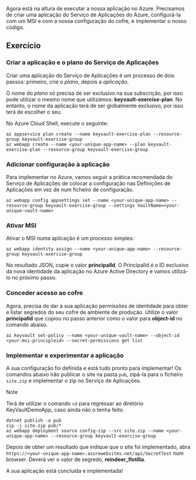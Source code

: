 Agora está na altura de executar a nossa aplicação no Azure. Precisamos de criar uma aplicação do Serviço de Aplicações do Azure, configurá-la com um MSI e com a nossa configuração do cofre, e implementar o nosso código.

## <a name="exercise"></a>Exercício

### <a name="create-the-app-service-plan-and-app"></a>Criar a aplicação e o plano do Serviço de Aplicações

Criar uma aplicação do Serviço de Aplicações é um processo de dois passos: primeiro, crie o *plano*, depois a *aplicação*.

O nome do *plano* só precisa de ser exclusivo na sua subscrição, por isso pode utilizar o mesmo nome que utilizámos: **keyvault-exercise-plan**. No entanto, o nome da aplicação terá de ser globalmente exclusivo, por isso terá de escolher o seu.

No Azure Cloud Shell, execute o seguinte:

```azurecli
az appservice plan create --name keyvault-exercise-plan --resource-group keyvault-exercise-group
az webapp create --name <your-unique-app-name> --plan keyvault-exercise-plan --resource-group keyvault-exercise-group
```

### <a name="add-configuration-to-the-app"></a>Adicionar configuração à aplicação

Para implementar no Azure, vamos seguir a prática recomendada do Serviço de Aplicações de colocar a configuração nas Definições de Aplicações em vez de num ficheiro de configuração.

```azurecli
az webapp config appsettings set --name <your-unique-app-name> --resource-group keyvault-exercise-group --settings VaultName=<your-unique-vault-name>
```

### <a name="enable-msi"></a>Ativar MSI

Ativar o MSI numa aplicação é um processo simples:

```azurecli
az webapp identity assign --name <your-unique-app-name> --resource-group keyvault-exercise-group
```

No resultado JSON, copie o valor **principalId**. O PrincipalId é o ID exclusivo da nova identidade da aplicação no Azure Active Directory e vamos utilizá-lo no próximo passo.

### <a name="grant-access-to-the-vault"></a>Conceder acesso ao cofre

Agora, precisa de dar à sua aplicação permissões de identidade para obter e listar segredos do seu cofre de ambiente de produção. Utilize o valor **principalId** que copiou no passo anterior como o valor para **object-id** no comando abaixo.

```azurecli
az keyvault set-policy --name <your-unique-vault-name> --object-id <your-msi-principleid> --secret-permissions get list
```

### <a name="deploy-the-app-and-try-it-out"></a>Implementar e experimentar a aplicação

A sua configuração foi definida e está tudo pronto para implementar! Os comandos abaixo irão publicar o site na pasta `pub`, zipá-la para o ficheiro `site.zip` e implementar o zip no Serviço de Aplicações.

> [!NOTE]
> Terá de utilizar o comando `cd` para regressar ao diretório KeyVaultDemoApp, caso ainda não o tenha feito.

```console
dotnet publish -o pub
zip -j site.zip pub/*
az webapp deployment source config-zip --src site.zip --name <your-unique-app-name> --resource-group keyvault-exercise-group
```

Depois de obter um resultado que indique que o site foi implementado, abra `https://<your-unique-app-name>.azurewebsites.net/api/SecretTest` num browser. Deverá ver o valor de segredo, **reindeer_flotilla**.

A sua aplicação está concluída e implementada!